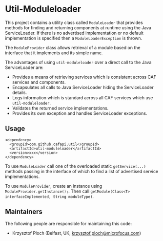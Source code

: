 # Util-Moduleloader

This project contains a utility class called `ModuleLoader` that provides methods for finding and returning components at runtime using the Java ServiceLoader. If there is no advertised implementation or no default implementation is specified then a `ModuleLoaderException` is thrown.

The `ModuleProvider` class allows retrieval of a module based on the interface that it implements and its simple name.

The advantages of using `util-moduleloader` over a direct call to the Java ServiceLoader are:

- Provides a means of retrieving services which is consistent across CAF services and components.
- Encapsulates all calls to Java ServiceLoader hiding the ServiceLoader details.
- Logs information which is standard across all CAF services which use `util-moduleloader`.
- Validates the returned service implementations.
- Provides its own exception and handles ServiceLoader exceptions.

## Usage

```
<dependency>
  <groupId>com.github.cafapi.util</groupId>
  <artifactId>util-moduleloader</artifactId>
  <version>xxx</version>
</dependency>
```

To use `ModuleLoader` call one of the overloaded static `getService(...)` methods passing in the interface of which to find a list of advertised service implementations.

To use `ModuleProvider`, create an instance using `ModuleProvider.getInstance();`. Then call `getModule(Class<T> interfaceImplemented, String moduleType)`.

## Maintainers

The following people are responsible for maintaining this code:

- Krzysztof Ploch (Belfast, UK, krzysztof.ploch@microfocus.com)
